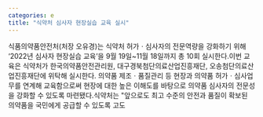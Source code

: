 ```yaml
---
categories: e
title: "식약처 심사자 현장실습 교육 실시"
---
```

식품의약품안전처(처장 오유경)는 식약처 허가ㆍ심사자의 전문역량을 강화하기 위해 ‘2022년 심사자 현장실습 교육’을 9월 19일~11월 18일까지 총 10회 실시한다.이번 교육은 식약처가 한국의약품안전관리원, 대구경북첨단의료산업진흥재단, 오송첨단의료산업진흥재단에 위탁해 실시한다. 의약품 제조ㆍ품질관리 등 현장과 의약품 허가ㆍ심사업무를 연계해 교육함으로써 현장에 대한 높은 이해도를 바탕으로 의약품 심사자의 전문성을 강화할 수 있도록 마련됐다.식약처는 "앞으로도 최고 수준의 안전과 품질이 확보된 의약품을 국민에게 공급할 수 있도록 고도